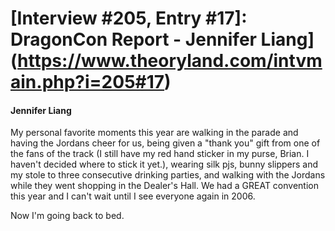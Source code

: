 # [Interview #205, Entry #17]: DragonCon Report - Jennifer Liang](https://www.theoryland.com/intvmain.php?i=205#17)

#### Jennifer Liang

My personal favorite moments this year are walking in the parade and having the Jordans cheer for us, being given a "thank you" gift from one of the fans of the track (I still have my red hand sticker in my purse, Brian. I haven't decided where to stick it yet.), wearing silk pjs, bunny slippers and my stole to three consecutive drinking parties, and walking with the Jordans while they went shopping in the Dealer's Hall. We had a GREAT convention this year and I can't wait until I see everyone again in 2006.

Now I'm going back to bed.

